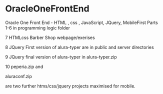 # OracleOneFrontEnd
Oracle One Front End - HTML , css , JavaScript, JQuery, MobileFirst
Parts 1-6 in programming logic folder

7 HTMLcss Barber Shop webpage/exerises

8 JQuery First version of alura-typer are in public and server directories  

9 JQuery final version of alura-typer in alura-typer.zip

10 peperia.zip and

aluraconf.zip

are two further htms/css/jquery projects maximised for mobile.
